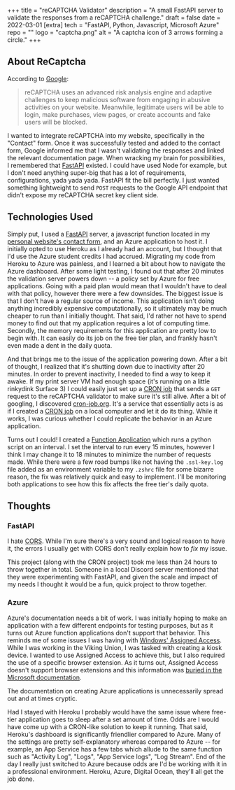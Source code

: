 +++
title = "reCAPTCHA Validator"
description = "A small FastAPI server to validate the responses from a reCAPTCHA challenge."
draft = false
date = 2022-03-01
[extra]
tech = "FastAPI, Python, Javascript, Microsoft Azure"
repo = ""
logo = "captcha.png"
alt = "A captcha icon of 3 arrows forming a circle."
+++

## About ReCaptcha

According to [Google](https://www.google.com/recaptcha/about/):

>  reCAPTCHA uses an advanced risk analysis engine and adaptive challenges to keep malicious software from engaging in abusive activities on your website. Meanwhile, legitimate users will be able to login, make purchases, view pages, or create accounts and fake users will be blocked. 


I wanted to integrate reCAPTCHA into my website, specifically in the "Contact" form. Once it was successfully tested and added to the contact form, Google informed
me that I wasn't validating the responses and linked the relevant documentation page. When wracking my brain for 
possibilities, I remembered that [FastAPI](https://fastapi.tiangolo.com/) existed. I could have used Node for example,
but I don't need anything super-big that has a lot of requirements, configurations, yada yada yada. FastAPI fit the bill perfectly. I just wanted something lightweight to send `POST` requests to the Google API endpoint that didn't expose my reCAPTCHA secret key client side. 

## Technologies Used

Simply put, I used a [FastAPI](https://fastapi.tiangolo.com/) server, a javascript function located in my [personal website's contact form](https://www.michaelkennedy.dev/contact/), and an Azure application to host it. I initially opted to use Heroku as I already had an account, 
but I thought that I'd use the Azure student credits I had accrued. Migrating my code from Heroku to Azure was painless, and I learned a bit about how to navigate the Azure dashboard. After some light testing, I found out that after
20 minutes the validation server powers down -- a policy set by Azure for free applications. Going with a paid plan would mean that I wouldn't have to deal with that policy, however there were a few downsides. The biggest issue is that I don't have a regular source of income.
This application isn't doing anything incredibly expensive computationally, so it ultimately may be much cheaper to run than I initially thought. That said, I'd rather not have to spend money to find out that my application requires a lot of computing time. Secondly, the memory requirements
for this application are pretty low to begin with. It can easily do its job on the free tier plan, and frankly hasn't even made a dent in the daily quota. 

And that brings me to the issue of the application powering down. After a bit of thought, I realized that it's shutting down due to inactivity after 20 minutes. In order to prevent inactivity, I needed to find a way to keep it awake. If my print server VM had enough space (it's running
on a little rinkydink Surface 3) I could easily just set up a [CRON job](https://ostechnix.com/a-beginners-guide-to-cron-jobs/) that sends a `GET` request to the reCAPTCHA validator to make sure it's still alive. After a bit of googling, I discovered [cron-job.org](https://cron-job.org/en/).
It's a service that essentially acts is as if I created a [CRON job](https://ostechnix.com/a-beginners-guide-to-cron-jobs/) on a local computer and let it do its thing. While it works, I was curious whether I could replicate the behavior in an Azure application. 

Turns out I could! I created a [Function Application](https://docs.microsoft.com/en-us/azure/azure-functions/functions-overview) which runs a python script on an interval. I set the interval to run every 15 minutes, however I think I may change it to 18 minutes to minimize the number of requests made.
While there were a few road bumps like not having the `.ssl-key.log` file added as an environment variable to my `.zshrc` file for some bizarre reason, the fix was relatively quick and easy to implement. I'll be monitoring both applications to see how this fix affects the free tier's daily quota. 

## Thoughts

### FastAPI

I hate [CORS](https://developer.mozilla.org/en-US/docs/Web/HTTP/CORS). While I'm sure there's a very sound and logical reason to have it, the errors I usually get with CORS don't really explain how to *fix* my issue.

This project (along with the CRON project) took me less than 24 hours to throw together in total. Someone in a local Discord server mentioned that they were experimenting with FastAPI, and given the scale
and impact of my needs I thought it would be a fun, quick project to throw together. 

### Azure

Azure's documentation needs a bit of work. I was initially hoping to make an application with a few different endpoints for testing purposes, but as it turns out Azure function applications don't support that behavior. This reminds me of some issues I was having with
[Windows' Assigned Access](https://docs.microsoft.com/en-us/windows/configuration/guidelines-for-assigned-access-app). While I was working in the Viking Union, I was tasked with creating a kiosk device. I wanted to use Assigned Access to achieve this, but I also required
the use of a specific browser extension. As it turns out, Assigned Access doesn't support browser extensions and this information was [buried in the Microsoft documentation](https://docs.microsoft.com/en-us/deployedge/microsoft-edge-configure-kiosk-mode#functional-limitations).

The documentation on creating Azure applications is unnecessarily spread out and at times cryptic.

Had I stayed with Heroku I probably would have the same issue where free-tier application goes to sleep after a set amount of time. Odds are I would have come up with a CRON-like solution to keep it running. That said, Heroku's dashboard is significantly friendlier compared to Azure. Many
of the settings are pretty self-explanatory whereas compared to Azure -- for example, an App Service has a few tabs which allude to the same function such as "Activity Log", "Logs", "App Service logs", "Log Stream". End of the day I really just switched to Azure because odds are I'd be working
with it in a professional environment. Heroku, Azure, Digital Ocean, they'll all get the job done. 
